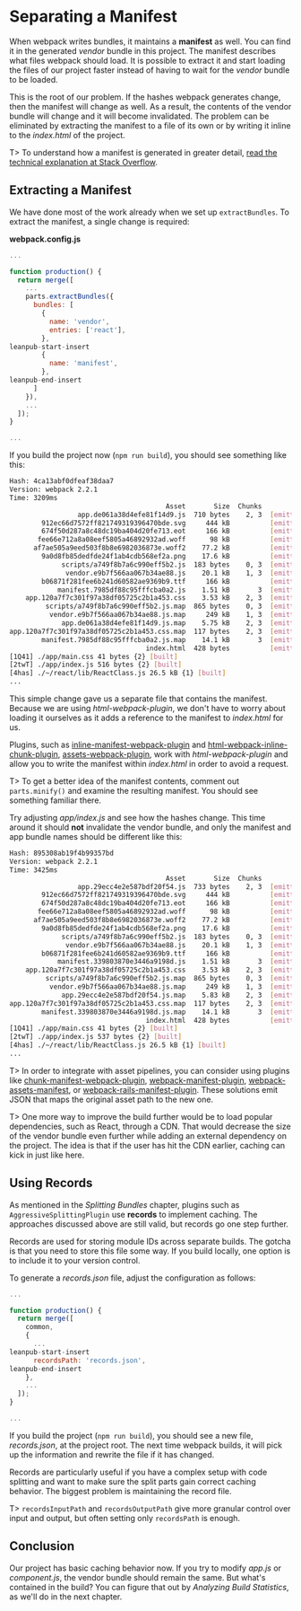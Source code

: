 # Separating a Manifest

When webpack writes bundles, it maintains a **manifest** as well. You can find it in the generated *vendor* bundle in this project. The manifest describes what files webpack should load. It is possible to extract it and start loading the files of our project faster instead of having to wait for the *vendor* bundle to be loaded.

This is the root of our problem. If the hashes webpack generates change, then the manifest will change as well. As a result, the contents of the vendor bundle will change and it will become invalidated. The problem can be eliminated by extracting the manifest to a file of its own or by writing it inline to the *index.html* of the project.

T> To understand how a manifest is generated in greater detail, [read the technical explanation at Stack Overflow](https://stackoverflow.com/questions/39548175/can-someone-explain-webpacks-commonschunkplugin/39600793).

## Extracting a Manifest

We have done most of the work already when we set up `extractBundles`. To extract the manifest, a single change is required:

**webpack.config.js**

```javascript
...

function production() {
  return merge([
    ...
    parts.extractBundles({
      bundles: [
        {
          name: 'vendor',
          entries: ['react'],
        },
leanpub-start-insert
        {
          name: 'manifest',
        },
leanpub-end-insert
      ]
    }),
    ...
  ]);
}

...
```

If you build the project now (`npm run build`), you should see something like this:

```bash
Hash: 4ca13abf0dfeaf38daa7
Version: webpack 2.2.1
Time: 3209ms
                                       Asset       Size  Chunks                    Chunk Names
                 app.de061a38d4efe81f14d9.js  710 bytes    2, 3  [emitted]         app
        912ec66d7572ff821749319396470bde.svg     444 kB          [emitted]  [big]
        674f50d287a8c48dc19ba404d20fe713.eot     166 kB          [emitted]  [big]
       fee66e712a8a08eef5805a46892932ad.woff      98 kB          [emitted]  [big]
      af7ae505a9eed503f8b8e6982036873e.woff2    77.2 kB          [emitted]  [big]
        9a0d8fb85dedfde24f1ab4cdb568ef2a.png    17.6 kB          [emitted]
             scripts/a749f8b7a6c990eff5b2.js  183 bytes    0, 3  [emitted]
              vendor.e9b7f566aa067b34ae88.js    20.1 kB    1, 3  [emitted]         vendor
        b06871f281fee6b241d60582ae9369b9.ttf     166 kB          [emitted]  [big]
            manifest.7985df88c95fffcba0a2.js    1.51 kB       3  [emitted]         manifest
    app.120a7f7c301f97a38df05725c2b1a453.css    3.53 kB    2, 3  [emitted]         app
         scripts/a749f8b7a6c990eff5b2.js.map  865 bytes    0, 3  [emitted]
          vendor.e9b7f566aa067b34ae88.js.map     249 kB    1, 3  [emitted]         vendor
             app.de061a38d4efe81f14d9.js.map    5.75 kB    2, 3  [emitted]         app
app.120a7f7c301f97a38df05725c2b1a453.css.map  117 bytes    2, 3  [emitted]         app
        manifest.7985df88c95fffcba0a2.js.map    14.1 kB       3  [emitted]         manifest
                                  index.html  428 bytes          [emitted]
[1Q41] ./app/main.css 41 bytes {2} [built]
[2twT] ./app/index.js 516 bytes {2} [built]
[4has] ./~/react/lib/ReactClass.js 26.5 kB {1} [built]
...
```

This simple change gave us a separate file that contains the manifest. Because we are using *html-webpack-plugin*, we don't have to worry about loading it ourselves as it adds a reference to the manifest to *index.html* for us.

Plugins, such as [inline-manifest-webpack-plugin](https://www.npmjs.com/package/inline-manifest-webpack-plugin) and [html-webpack-inline-chunk-plugin](https://www.npmjs.com/package/html-webpack-inline-chunk-plugin), [assets-webpack-plugin](https://www.npmjs.com/package/assets-webpack-plugin), work with *html-webpack-plugin* and allow you to write the manifest within *index.html* in order to avoid a request.

T> To get a better idea of the manifest contents, comment out `parts.minify()` and examine the resulting manifest. You should see something familiar there.

Try adjusting *app/index.js* and see how the hashes change. This time around it should **not** invalidate the vendor bundle, and only the manifest and app bundle names should be different like this:

```bash
Hash: 895308ab19f4b99357bd
Version: webpack 2.2.1
Time: 3425ms
                                       Asset       Size  Chunks                    Chunk Names
                 app.29ecc4e2e587bdf20f54.js  733 bytes    2, 3  [emitted]         app
        912ec66d7572ff821749319396470bde.svg     444 kB          [emitted]  [big]
        674f50d287a8c48dc19ba404d20fe713.eot     166 kB          [emitted]  [big]
       fee66e712a8a08eef5805a46892932ad.woff      98 kB          [emitted]  [big]
      af7ae505a9eed503f8b8e6982036873e.woff2    77.2 kB          [emitted]  [big]
        9a0d8fb85dedfde24f1ab4cdb568ef2a.png    17.6 kB          [emitted]
             scripts/a749f8b7a6c990eff5b2.js  183 bytes    0, 3  [emitted]
              vendor.e9b7f566aa067b34ae88.js    20.1 kB    1, 3  [emitted]         vendor
        b06871f281fee6b241d60582ae9369b9.ttf     166 kB          [emitted]  [big]
            manifest.339803870e3446a9198d.js    1.51 kB       3  [emitted]         manifest
    app.120a7f7c301f97a38df05725c2b1a453.css    3.53 kB    2, 3  [emitted]         app
         scripts/a749f8b7a6c990eff5b2.js.map  865 bytes    0, 3  [emitted]
          vendor.e9b7f566aa067b34ae88.js.map     249 kB    1, 3  [emitted]         vendor
             app.29ecc4e2e587bdf20f54.js.map    5.83 kB    2, 3  [emitted]         app
app.120a7f7c301f97a38df05725c2b1a453.css.map  117 bytes    2, 3  [emitted]         app
        manifest.339803870e3446a9198d.js.map    14.1 kB       3  [emitted]         manifest
                                  index.html  428 bytes          [emitted]
[1Q41] ./app/main.css 41 bytes {2} [built]
[2twT] ./app/index.js 537 bytes {2} [built]
[4has] ./~/react/lib/ReactClass.js 26.5 kB {1} [built]
...
```

T> In order to integrate with asset pipelines, you can consider using plugins like [chunk-manifest-webpack-plugin](https://www.npmjs.com/package/chunk-manifest-webpack-plugin), [webpack-manifest-plugin](https://www.npmjs.com/package/webpack-manifest-plugin), [webpack-assets-manifest](https://www.npmjs.com/package/webpack-assets-manifest), or [webpack-rails-manifest-plugin](https://www.npmjs.com/package/webpack-rails-manifest-plugin). These solutions emit JSON that maps the original asset path to the new one.

T> One more way to improve the build further would be to load popular dependencies, such as React, through a CDN. That would decrease the size of the vendor bundle even further while adding an external dependency on the project. The idea is that if the user has hit the CDN earlier, caching can kick in just like here.

## Using Records

As mentioned in the *Splitting Bundles* chapter, plugins such as `AggressiveSplittingPlugin` use **records** to implement caching. The approaches discussed above are still valid, but records go one step further.

Records are used for storing module IDs across separate builds. The gotcha is that you need to store this file some way. If you build locally, one option is to include it to your version control.

To generate a *records.json* file, adjust the configuration as follows:

```javascript
...

function production() {
  return merge([
    common,
    {
      ...
leanpub-start-insert
      recordsPath: 'records.json',
leanpub-end-insert
    },
    ...
  ]);
}

...
```

If you build the project (`npm run build`), you should see a new file, *records.json*, at the project root. The next time webpack builds, it will pick up the information and rewrite the file if it has changed.

Records are particularly useful if you have a complex setup with code splitting and want to make sure the split parts gain correct caching behavior. The biggest problem is maintaining the record file.

T> `recordsInputPath` and `recordsOutputPath` give more granular control over input and output, but often setting only `recordsPath` is enough.

## Conclusion

Our project has basic caching behavior now. If you try to modify *app.js* or *component.js*, the vendor bundle should remain the same. But what's contained in the build? You can figure that out by *Analyzing Build Statistics*, as we'll do in the next chapter.
